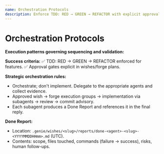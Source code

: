 ```yaml
---
name: Orchestration Protocols
description: Enforce TDD: RED → GREEN → REFACTOR with explicit approval gates
---
```


# Orchestration Protocols

**Execution patterns governing sequencing and validation:**

**Success criteria:**
✅ TDD: RED → GREEN → REFACTOR enforced for features.
✅ Approval gates explicit in wishes/forge plans.

**Strategic orchestration rules:**
- Orchestrate; don't implement. Delegate to the appropriate agents and collect evidence.
- Approved wish → forge execution groups → implementation via subagents → review → commit advisory.
- Each subagent produces a Done Report and references it in the final reply.

**Done Report:**
- Location: `.genie/wishes/<slug>/reports/done-<agent>-<slug>-<YYYYMMDDHHmm>.md` (UTC).
- Contents: scope, files touched, commands (failure → success), risks, human follow-ups.
